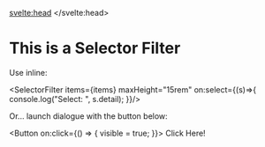 <svelte:head>
    <title>Demo - Selection Filter</title>
</svelte:head>

<script>
    import { Button, Dialog } from "$lib/smelte";
    import { SelectorFilter } from "$lib/form";

    export let visible = false;

    export let items = [
        "Test",
        "Check",
        "Frogs",
        "Target",
        "Spawn",
    ];
</script>


# This is a Selector Filter

Use inline:

<SelectorFilter items={items} maxHeight="15rem" on:select={(s)=>{
    console.log("Select: ", s.detail);
}}/>

Or... launch dialogue with the button below:

<Button on:click={() => {
    visible = true;
}}>
Click Here!
</Button>

<Dialog bind:value={visible}>
    <div slot="title" class="title">Select Item</div>
    <SelectorFilter items={items} dialog/>
</Dialog>

